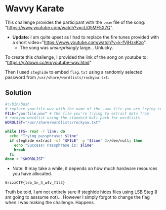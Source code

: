 # Wavvy Karate

This challenge provides the participant with the `.wav` file of the song: "https://www.youtube.com/watch?v=cLi05MF5X7Q".

- **Update:** I am quite upset as I had to replace the fire tunes provided with a short video="https://www.youtube.com/watch?v=k-fVjHzxKzo".
  - The song was *unsurprisingly* large... Unlucky. 

To create this challenge, I provided the link of the song on youtube to: "https://y2down.cc/en/youtube-wav.html"

Then I used `steghide` to embed `flag.txt` using a randomly selected password from `/usr/share/wordlists/rockyou.txt`.

## Solution
```bash
#!/bin/bash
# replace yourfile.wav with the name of the .wav file you are trying to extract data from.
FILE="yourfile.wav" # The file you're trying to extract data from
# rockyou wordlist using the standard kali path for wordlists
WORDLIST="/usr/share/wordlists/rockyou.txt"

while IFS= read -r line; do
  echo "Trying passphrase: $line"
  if steghide extract -sf "$FILE" -p "$line" 2>/dev/null; then
    echo "Success! Passphrase is: $line"
    break
  fi
done < "$WORDLIST"
```
- Note: It may take a while, it depends on how much hardware resources you have allocated.

```
GrizzCTF{lsb_1n_4_w4v_f1l3}
```

Truth be told, I am not entirely sure if steghide hides files using LSB Steg (I am going to asssume not)... However I simply forgot to change the flag when I was making the challenge. Happens.
